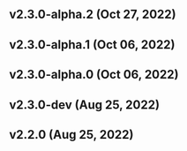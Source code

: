 ## v2.3.0-alpha.2 (Oct 27, 2022)
## v2.3.0-alpha.1 (Oct 06, 2022)
## v2.3.0-alpha.0 (Oct 06, 2022)
## v2.3.0-dev (Aug 25, 2022)
## v2.2.0 (Aug 25, 2022)
